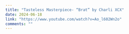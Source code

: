 ```yaml
---
title: "Tasteless Masterpiece- “Brat” by Charli XCX"
date: 2024-06-18
link: "https://www.youtube.com/watch?v=Ao_l602Wn2o"
comments: ""
---
```


